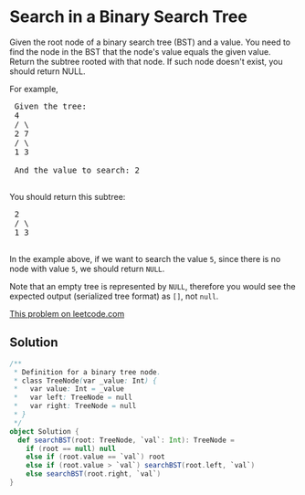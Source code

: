 # Search in a Binary Search Tree

<p>Given the root node of a binary search tree (BST) and a value. You need to find the node in the BST that the node&#39;s value equals the given value. Return the subtree rooted with that node. If such node doesn&#39;t exist, you should return NULL.</p>
 
 <p>For example,&nbsp;</p>
 
 <pre>
 Given the tree:
 4
 / \
 2 7
 / \
 1 3
 
 And the value to search: 2
 </pre>
 
 <p>You should return this subtree:</p>
 
 <pre>
 2 
 / \ 
 1 3
 </pre>
 
 <p>In the example above, if we want to search the value <code>5</code>, since there is no node with value <code>5</code>, we should return <code>NULL</code>.</p>
 
 <p>Note that an empty tree is represented by <code>NULL</code>, therefore you would see the expected output (serialized tree format) as&nbsp;<code>[]</code>, not <code>null</code>.</p>


[This problem on leetcode.com](https://leetcode.com/problems/search-in-a-binary-search-tree/)

## Solution

```scala
/**
 * Definition for a binary tree node.
 * class TreeNode(var _value: Int) {
 *   var value: Int = _value
 *   var left: TreeNode = null
 *   var right: TreeNode = null
 * }
 */
object Solution {
  def searchBST(root: TreeNode, `val`: Int): TreeNode =
    if (root == null) null
    else if (root.value == `val`) root
    else if (root.value > `val`) searchBST(root.left, `val`)
    else searchBST(root.right, `val`)
}
```
